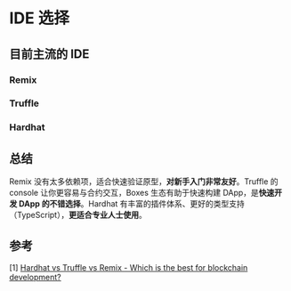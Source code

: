 # IDE 选择

## 目前主流的 IDE

### Remix

### Truffle

### Hardhat



## 总结

Remix 没有太多依赖项，适合快速验证原型，**对新手入门非常友好**。Truffle 的 console 让你更容易与合约交互，Boxes 生态有助于快速构建 DApp，是**快速开发 DApp 的不错选择**。Hardhat 有丰富的插件体系、更好的类型支持（TypeScript），**更适合专业人士使用**。

## 参考

[1] [Hardhat vs Truffle vs Remix - Which is the best for blockchain development?](https://theblockchainguy.dev/hardhat-vs-truffle-vs-remix)